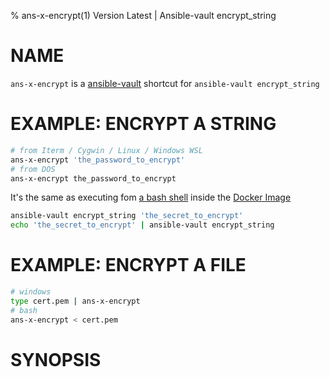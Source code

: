 % ans-x-encrypt(1) Version Latest | Ansible-vault encrypt_string
# NAME

`ans-x-encrypt` is a [ansible-vault](../bin-generated/ansible-vault.md) shortcut for `ansible-vault encrypt_string` 

# EXAMPLE: ENCRYPT A STRING


```bash
# from Iterm / Cygwin / Linux / Windows WSL 
ans-x-encrypt 'the_password_to_encrypt'
# from DOS
ans-x-encrypt the_password_to_encrypt
```


It's the same as executing fom [a bash shell](ans-x-shell) inside the [Docker Image](../ans-x-docker.md)
```bash
ansible-vault encrypt_string 'the_secret_to_encrypt'
echo 'the_secret_to_encrypt' | ansible-vault encrypt_string 
```


# EXAMPLE: ENCRYPT A FILE

```bash
# windows
type cert.pem | ans-x-encrypt
# bash
ans-x-encrypt < cert.pem
```

# SYNOPSIS

```bash${SYNOPSIS}
```

